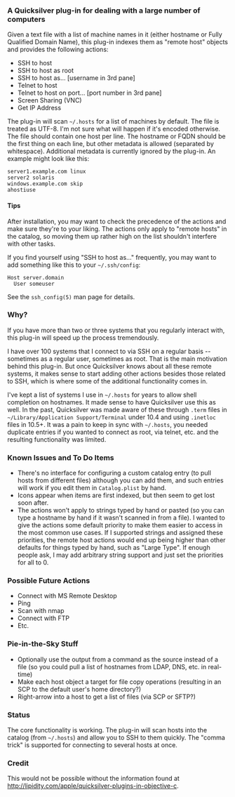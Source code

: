 ### A Quicksilver plug-in for dealing with a large number of computers ###

Given a text file with a list of machine names in it (either hostname or Fully Qualified Domain Name), this plug-in indexes them as "remote host" objects and provides the following actions:

  * SSH to host
  * SSH to host as root
  * SSH to host as… [username in 3rd pane]
  * Telnet to host
  * Telnet to host on port… [port number in 3rd pane]
  * Screen Sharing (VNC)
  * Get IP Address

The plug-in will scan `~/.hosts` for a list of machines by default. The file is treated as UTF-8. I'm not sure what will happen if it's encoded otherwise. The file should contain one host per line. The hostname or FQDN should be the first thing on each line, but other metadata is allowed (separated by whitespace). Additional metadata is currently ignored by the plug-in. An example might look like this:

    server1.example.com linux
    server2 solaris
    windows.example.com skip
    ahostiuse

#### Tips ####

After installation, you may want to check the precedence of the actions and make sure they're to your liking. The actions only apply to "remote hosts" in the catalog, so moving them up rather high on the list shouldn't interfere with other tasks.

If you find yourself using "SSH to host as…" frequently, you may want to add something like this to your `~/.ssh/config`:

    Host server.domain
      User someuser

See the `ssh_config(5)` man page for details.

### Why? ###

If you have more than two or three systems that you regularly interact with, this plug-in will speed up the process tremendously.

I have over 100 systems that I connect to via SSH on a regular basis -- sometimes as a regular user, sometimes as root. That is the main motivation behind this plug-in. But once Quicksilver knows about all these remote systems, it makes sense to start adding other actions besides those related to SSH, which is where some of the additional functionality comes in.

I've kept a list of systems I use in `~/.hosts` for years to allow shell completion on hostnames. It made sense to have Quicksilver use this as well. In the past, Quicksilver was made aware of these through `.term` files in `~/Library/Application Support/Terminal` under 10.4 and using `.inetloc` files in 10.5+. It was a pain to keep in sync with `~/.hosts`, you needed duplicate entries if you wanted to connect as root, via telnet, etc. and the resulting functionality was limited.

### Known Issues and To Do Items ###

  * There's no interface for configuring a custom catalog entry (to pull hosts from different files) although you can add them, and such entries will work if you edit them in `Catalog.plist` by hand.
  * Icons appear when items are first indexed, but then seem to get lost soon after.
  * The actions won't apply to strings typed by hand or pasted (so you can type a hostname by hand if it wasn't scanned in from a file). I wanted to give the actions some default priority to make them easier to access in the most common use cases. If I supported strings and assigned these priorities, the remote host actions would end up being higher than other defaults for things typed by hand, such as "Large Type". If enough people ask, I may add arbitrary string support and just set the priorities for all to 0.

### Possible Future Actions ###

  * Connect with MS Remote Desktop
  * Ping
  * Scan with nmap
  * Connect with FTP
  * Etc.

### Pie-in-the-Sky Stuff ###

  * Optionally use the output from a command as the source instead of a file
    (so you could pull a list of hostnames from LDAP, DNS, etc. in real-time)
  * Make each host object a target for file copy operations
    (resulting in an SCP to the default user's home directory?)
  * Right-arrow into a host to get a list of files (via SCP or SFTP?)

### Status ###

The core functionality is working. The plug-in will scan hosts into the catalog (from `~/.hosts`) and allow you to SSH to them quickly. The "comma trick" is supported for connecting to several hosts at once.

### Credit ###

This would not be possible without the information found at <http://lipidity.com/apple/quicksilver-plugins-in-objective-c>.
